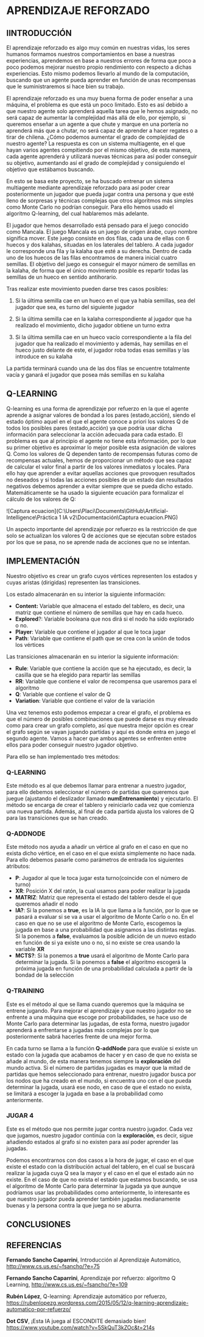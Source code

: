 # APRENDIZAJE REFORZADO

## IINTRODUCCIÓN

El aprendizaje reforzado es algo muy común en nuestras vidas, los seres humanos formamos nuestros comportamientos en base a nuestras experiencias, aprendemos en base a nuestros errores de forma que poco a poco podemos mejorar nuestro propio rendimiento con respecto a dichas experiencias. Esto mismo podemos llevarlo al mundo de la computación, buscando que un agente pueda aprender en función de unas recompensas que le suministraremos si hace bien su trabajo.

El aprendizaje reforzado es una muy buena forma de poder enseñar a una máquina, el problema es que está un poco limitado. Esto es así debido a que nuestro agente solo aprenderá aquella tarea que le hemos asignado, no será capaz de aumentar la complejidad más allá de ello, por ejemplo, si queremos enseñar a un agente a que chute y marque en una portería no aprenderá más que a chutar, no será capaz de aprender a hacer regates o a tirar de chilena. ¿Cómo podemos aumentar el grado de complejidad de nuestro agente? La respuesta es con un sistema multiagente, en el que hayan varios agentes compitiendo por el mismo objetivo, de esta manera, cada agente aprenderá y utilizará nuevas técnicas para así poder conseguir su objetivo, aumentando así el grado de complejidad y consiguiendo el objetivo que estábamos buscando.

En esto se basa este proyecto, se ha buscado entrenar un sistema multiagente mediante aprendizaje reforzado para así poder crear posteriormente un jugador que pueda jugar contra una persona y que esté lleno de sorpresas y técnicas complejas que otros algoritmos más simples como Monte Carlo no podrían conseguir. Para ello hemos usado el algoritmo Q-learning, del cual hablaremos más adelante. 

El jugador que hemos desarrollado está pensado para el juego conocido como Mancala. El juego Mancala es un juego de origen árabe, cuyo nombre significa mover. Este juego consiste en dos filas, cada una de ellas con 6 huecos y dos kalahas, situadas en los laterales del tablero. A cada jugador le corresponde una fila y la kalaha que esté a su derecha. Dentro de cada uno de los huecos de las filas encontramos de manera inicial cuatro semillas. El objetivo del juego es conseguir el mayor número de semillas en la kalaha, de forma que el único movimiento posible es repartir todas las semillas de un hueco en sentido antihorario.

Tras realizar este movimiento pueden darse tres casos posibles:

1. Si la última semilla cae en un hueco en el que ya había semillas, sea del jugador que sea, es turno del siguiente jugador

2. Si la última semilla cae en la kalaha correspondiente al jugador que ha realizado el movimiento, dicho jugador obtiene un turno extra

3. Si la última semilla cae en un hueco vacío correspondiente a la fila del jugador que ha realizado el movimiento y además, hay semillas en el hueco justo delante de este, el jugador roba todas esas semillas y las introduce en su kalaha

La partida terminará cuando una de las dos filas se encuentre totalmente vacía y ganará el jugador que posea más semillas en su kalaha

## Q-LEARNING

Q-learning es una forma de aprendizaje por refuerzo en la que el agente aprende a asignar valores de bondad a los pares (estado,acción), siendo el estado óptimo aquel en el que el agente conoce a priori los valores Q de todos los posibles pares (estado,acción) ya que podría usar dicha información para seleccionar la acción adecuada para cada estado. El problema es que al principio el agente no tiene esta información, por lo que su primer objetivo es aproximar lo mejor posible esta asignación de valores Q. Como los valores de Q dependen tanto de recompensas futuras como de recompensas actuales, hemos de proporcionar un método que sea capaz de calcular el valor final a partir de los valores inmediatos y locales. Para ello hay que aprender a evitar aquellas acciones que provoquen resultados no deseados y si todas las acciones posibles de un estado dan resultados negativos debemos aprender a evitar siempre que se pueda dicho estado. Matemáticamente se ha usado la siguiente ecuación para formalizar el cálculo de los valores de Q:

![Captura ecuacion](C:\Users\Placi\Documents\GitHub\Artificial-Intelligence\Práctica 1 IA v2\Documentación\Captura ecuacion.PNG)

Un aspecto importante del aprendizaje por refuerzo es la restricción de que solo se actualizan los valores Q de acciones que se ejecutan sobre estados por los que se pasa, no se aprende nada de acciones que no se intentan.

## IMPLEMENTACIÓN

Nuestro objetivo es crear un grafo cuyos vértices representen los estados y cuyas aristas (dirigidas) representen las transiciones.

Los estado almacenarán en su interior la siguiente información:

- **Content:** Variable que almacena el estado del tablero, es decir, una matriz que contiene el número de semillas que hay en cada hueco.
- **Explored**?: Variable booleana que nos dirá si el nodo ha sido explorado o no.
- **Player**: Variable que contiene el jugador al que le toca jugar
- **Path**: Variable que contiene el path que se crea con la unión de todos los vértices

Las transiciones almacenarán en su interior la siguiente información:

- **Rule**: Variable que contiene la acción que se ha ejecutado, es decir, la casilla que se ha elegido para repartir las semillas
- **RR**: Variable que contiene el valor de recompensa que usaremos para el algoritmo
- **Q**: Variable que contiene el valor de Q
- **Variation**: Variable que contiene el valor de la variación

Una vez tenemos esto podemos empezar a crear el grafo, el problema es que el número de posibles combinaciones que puede darse es muy elevado como para crear un grafo completo, así que nuestra mejor opción es crear el grafo según se vayan jugando partidas y aquí es donde entra en juego el segundo agente. Vamos a hacer que ambos agentes se enfrenten entre ellos para poder conseguir nuestro jugador objetivo. 

Para ello se han implementado tres métodos:

### Q-LEARNING

Este método es al que debemos llamar para entrenar a nuestro jugador, para ello debemos seleccionar el número de partidas que queremos que juegue (ajustando el deslizador llamado **numEntrenamiento**)  y ejecutarlo. El método se encarga de crear el tablero y reiniciarlo cada vez que comienza una nueva partida. Además, al final de cada partida ajusta los valores de Q para las transiciones que se han creado.

### Q-ADDNODE

Este método nos ayuda a añadir un vértice al grafo en el caso en que no exista dicho vértice, en el caso en el que exista simplemente no hace nada. Para ello debemos pasarle como parámetros de entrada los siguientes atributos:

- **P**: Jugador al que le toca jugar esta turno(coincide con el número de turno)
- **XR**: Posición X del ratón, la cual usamos para poder realizar la jugada
- **MATRIZ**: Matriz que representa el estado del tablero desde el que queremos añadir el nodo
- **IA?**: Si la ponemos a **true**, es la IA la que llama a la función, por lo que se pasará a evaluar si se va a usar el algoritmo de Monte Carlo o no. En el caso en que no se use el algoritmo de Monte Carlo, escogemos la jugada en base a una probabilidad que asignamos a las distintas reglas. Si la ponemos a **false**, evaluamos la posible adición de un nuevo estado en función de si ya existe uno o no, si no existe se crea usando la variable **XR** 
- **MCTS?**: Si la ponemos a **true** usará el algoritmo de Monte Carlo para determinar la jugada. Si la ponemos a **false** el algoritmo escogerá la próxima jugada en función de una probabilidad calculada a partir de la bondad de la selección 

### Q-TRAINING

Este es el método al que se llama cuando queremos que la máquina se entrene jugando. Para mejorar el aprendizaje y que nuestro jugador no se enfrente a una máquina que escoge por probabilidades, se hace uso de Monte Carlo para determinar las jugadas, de esta forma, nuestro jugador aprenderá a enfrentarse a jugadas más complejas por lo que posteriormente sabrá hacerles frente de una mejor forma.

En cada turno se llama a la función **Q-addNode** para que evalúe si existe un estado con la jugada que acabamos de hacer y en caso de que no exista se añade al mundo, de esta manera tenemos siempre la **exploración** del mundo activa. Si el número de partidas jugadas es mayor que la mitad de partidas que hemos seleccionado para entrenar, nuestro jugador busca por los nodos que ha creado en el mundo, si encuentra uno con el que pueda determinar la jugada, usará ese nodo, en caso de que el estado no exista, se limitará a escoger la jugada en base a la probabilidad como anteriormente.

### JUGAR 4

Este es el método que nos permite jugar contra nuestro jugador. Cada vez que jugamos, nuestro jugador continúa con la **exploración**, es decir, sigue añadiendo estados al grafo si no existen para así poder aprender las jugadas. 

Podemos encontrarnos con dos casos a la hora de jugar, el caso en el que existe el estado con la distribución actual del tablero, en el cual se buscará realizar la jugada cuya Q sea la mayor y el caso en  el que el estado aún no existe. En el caso de que no exista el estado que estamos buscando, se usa el algoritmo de Monte Carlo para determinar la jugada ya que aunque podríamos usar las probabilidades como anteriormente, lo interesante es que nuestro jugador pueda aprender también jugadas medianamente buenas y la persona contra la que juega no se aburra.

## CONCLUSIONES



## REFERENCIAS

**Fernando Sancho Caparrini**, Introducción al Aprendizaje Automático, http://www.cs.us.es/~fsancho/?e=75

**Fernando Sancho Caparrini**, Aprendizaje por refuerzo: algoritmo Q Learning, http://www.cs.us.es/~fsancho/?e=109

**Rubén López**, Q-learning: Aprendizaje automático por refuerzo, https://rubenlopezg.wordpress.com/2015/05/12/q-learning-aprendizaje-automatico-por-refuerzo/

**Dot CSV**, ¡Esta IA juega al ESCONDITE demasiado bien! https://www.youtube.com/watch?v=5SkQuT3kZOc&t=214s